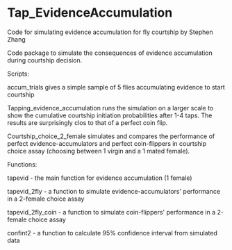 # Tap_EvidenceAccumulation
Code for simulating evidence accumulation for fly courtship
by Stephen Zhang

Code package to simulate the consequences of evidence accumulation during courtship decision.

Scripts:

accum_trials gives a simple sample of 5 flies accumulating evidence to start courtship

Tapping_evidence_accumulation runs the simulation on a larger scale to show the cumulative courtship initiation probabilities after 1-4 taps. The results are surprisingly clos to that of a perfect coin flip.

Courtship_choice_2_female simulates and compares the performance of perfect evidence-accumulators and perfect coin-flippers in courtship choice assay (choosing between 1 virgin and a 1 mated female).

Functions:

tapevid - the main function for evidence accumulation (1 female)

tapevid_2fly - a function to simulate evidence-accumulators' performance in a 2-female choice assay

tapevid_2fly_coin - a function to simulate coin-flippers' performance in a 2-female choice assay

confint2 - a function to calculate 95% confidence interval from simulated data
